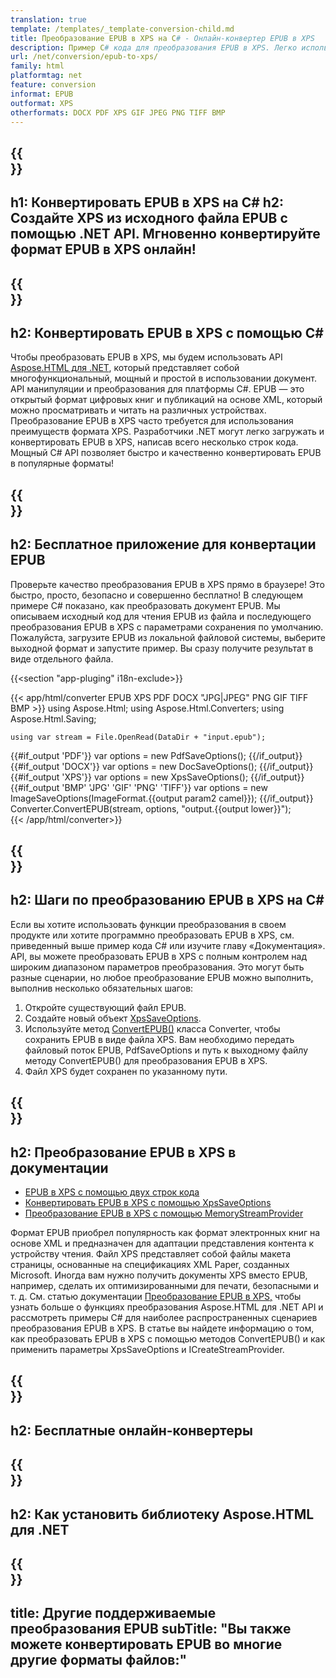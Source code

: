 ```yaml
---
translation: true
template: /templates/_template-conversion-child.md
title: Преобразование EPUB в XPS на C# - Онлайн-конвертер EPUB в XPS
description: Пример C# кода для преобразования EPUB в XPS. Легко используйте С# API в любом приложении .NET. Попробуйте онлайн-конвертер EPUB в XPS бесплатно!
url: /net/conversion/epub-to-xps/
family: html
platformtag: net
feature: conversion
informat: EPUB
outformat: XPS
otherformats: DOCX PDF XPS GIF JPEG PNG TIFF BMP
---
```


{{<section banner>}}
---
h1: Конвертировать EPUB в XPS на C#
h2: Создайте XPS из исходного файла EPUB с помощью .NET API. Мгновенно конвертируйте формат EPUB в XPS онлайн!
---

{{<section overview>}}
---
h2: Конвертировать EPUB в XPS с помощью C#
---

Чтобы преобразовать EPUB в XPS, мы будем использовать API [Aspose.HTML для .NET](https://products.aspose.com/html/net/), который представляет собой многофункциональный, мощный и простой в использовании документ. API манипуляции и преобразования для платформы C#. EPUB — это открытый формат цифровых книг и публикаций на основе XML, который можно просматривать и читать на различных устройствах. Преобразование EPUB в XPS часто требуется для использования преимуществ формата XPS. Разработчики .NET могут легко загружать и конвертировать EPUB в XPS, написав всего несколько строк кода. Мощный C# API позволяет быстро и качественно конвертировать EPUB в популярные форматы!

{{<section demos>}}
---
h2: Бесплатное приложение для конвертации EPUB
---

Проверьте качество преобразования EPUB в XPS прямо в браузере! Это быстро, просто, безопасно и совершенно бесплатно! В следующем примере C# показано, как преобразовать документ EPUB. Мы описываем исходный код для чтения EPUB из файла и последующего преобразования EPUB в XPS с параметрами сохранения по умолчанию. Пожалуйста, загрузите EPUB из локальной файловой системы, выберите выходной формат и запустите пример. Вы сразу получите результат в виде отдельного файла.

{{<section "app-pluging" i18n-exclude>}}

{{< app/html/converter EPUB  XPS PDF DOCX "JPG|JPEG" PNG GIF TIFF BMP >}}
using Aspose.Html;
using Aspose.Html.Converters;
using Aspose.Html.Saving;

    using var stream = File.OpenRead(DataDir + "input.epub");
{{#if_output 'PDF'}}
    var options = new PdfSaveOptions();
{{/if_output}}
{{#if_output 'DOCX'}}
    var options = new DocSaveOptions();
{{/if_output}}
{{#if_output 'XPS'}}
    var options = new XpsSaveOptions();
{{/if_output}}
{{#if_output 'BMP' 'JPG' 'GIF' 'PNG' 'TIFF'}}
    var options = new ImageSaveOptions(ImageFormat.{{output param2 camel}});
{{/if_output}}
    Converter.ConvertEPUB(stream, options, "output.{{output lower}}");   
{{< /app/html/converter>}}


{{<section steps>}}
---
h2: Шаги по преобразованию EPUB в XPS на C#
---

Если вы хотите использовать функции преобразования в своем продукте или хотите программно преобразовать EPUB в XPS, см. приведенный выше пример кода C# или изучите главу «Документация». API, вы можете преобразовать EPUB в XPS с полным контролем над широким диапазоном параметров преобразования. Это могут быть разные сценарии, но любое преобразование EPUB можно выполнить, выполнив несколько обязательных шагов:

1. Откройте существующий файл EPUB.
1. Создайте новый объект [XpsSaveOptions](https://reference.aspose.com/html/net/aspose.html.saving/xpssaveoptions/).
1. Используйте метод [ConvertEPUB()](https://reference.aspose.com/html/net/aspose.html.converters/converter/convertepub/) класса Converter, чтобы сохранить EPUB в виде файла XPS. Вам необходимо передать файловый поток EPUB, PdfSaveOptions и путь к выходному файлу методу ConvertEPUB() для преобразования EPUB в XPS.
1. Файл XPS будет сохранен по указанному пути.

{{<section documentation>}}
---
h2: Преобразование EPUB в XPS в документации
---

  - <a href="https://docs.aspose.com/html/net/converting-between-formats/epub-to-xps/#epub-to-xps-by-two-lines-of-code" target="_blank">EPUB в XPS с помощью двух строк кода</a>
  - <a href="https://docs.aspose.com/html/net/converting-between-formats/epub-to-xps/#convert-epub-to-xps-using-xpssaveoptions" target="_blank" >Конвертировать EPUB в XPS с помощью XpsSaveOptions</a>
  - <a href="https://docs.aspose.com/html/net/converting-between-formats/epub-to-xps/#output-stream-providers" target="_blank">Преобразование EPUB в XPS с помощью MemoryStreamProvider</a>

Формат EPUB приобрел популярность как формат электронных книг на основе XML и предназначен для адаптации представления контента к устройству чтения. Файл XPS представляет собой файлы макета страницы, основанные на спецификациях XML Paper, созданных Microsoft. Иногда вам нужно получить документы XPS вместо EPUB, например, сделать их оптимизированными для печати, безопасными и т. д. См. статью документации [Преобразование EPUB в XPS,](https://docs.aspose.com/html/net/converting-between-formats/epub-to-xps/) чтобы узнать больше о функциях преобразования Aspose.HTML для .NET API и рассмотреть примеры C# для наиболее распространенных сценариев преобразования EPUB в XPS. В статье вы найдете информацию о том, как преобразовать EPUB в XPS с помощью методов ConvertEPUB() и как применить параметры XpsSaveOptions и ICreateStreamProvider.

{{<section online-converters>}}
---
h2: Бесплатные онлайн-конвертеры
---

{{<section get-started>}}
---
h2: Как установить библиотеку Aspose.HTML для .NET
---

{{<section other-conversions>}}
---
title: Другие поддерживаемые преобразования EPUB
subTitle: "Вы также можете конвертировать EPUB во многие другие форматы файлов:"
---